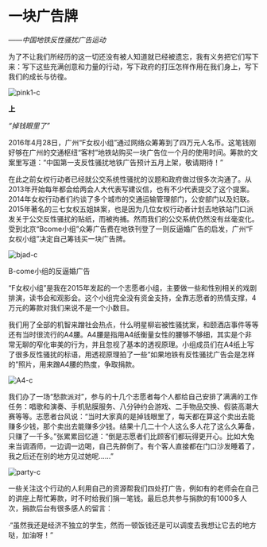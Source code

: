 # 一块广告牌
 *——中国地铁反性骚扰广告运动*

为了不让我们所经历的这一切还没有被人知道就已经被遗忘，我有义务把它们写下来：写下这些充满创意和力量的行动，写下政府的打压怎样作用在我们身上，写下我们的成长与彷徨。

![pink1-c](https://meilixiao.github.io/pics/1/pink1.JPG)

**上**

 *“掉钱眼里了”*

2016年4月28日，广州“F女权小组”通过网络众筹筹到了四万元人名币。这笔钱刚好够在广州的交通枢纽“客村”地铁站购买一块广告位一个月的使用时间。筹款的文案里写道：“中国第一支反性骚扰地铁广告预计五月上架，敬请期待！”

在此之前女权行动者已经就公交系统性骚扰的议题和政府做过很多次沟通了。从2013年开始每年都会给两会人大代表写建议信，也有不少代表提交了这个提案。2014年女权行动者们约谈了多个城市的交通运输管理部门，公安部门以及妇联。2015年著名的三七女权五姐妹案，也是因为几位女权行动者计划去地铁站门口派发关于公交反性骚扰的贴纸，而被拘捕。然而我们的公交系统仍然没有丝毫变化。受到北京“Bcome小组”众筹广告费在地铁刊登了一则反逼婚广告的启发，广州“F女权小组”决定自己筹钱买一块广告牌。

![bjad-c](https://meilixiao.github.io/pics/1/bjad.jpg)

</center> B-come小组的反逼婚广告

“F女权小组”是我在2015年发起的一个志愿者小组，主要做一些和性别相关的戏剧排演，读书会和观影会。这个小组完全没有资金支持，全靠志愿者的热情支撑，4万元的筹款对我们来说不是一个小数目。

我们用了全部的机智来蹭社会热点，什么明星柳岩被性骚扰案，和颐酒店事件等等还有当时很流行的A4腰。A4腰是指用A4纸衡量女性的腰够不够细，其实是个非常无聊的窄化审美的行为，并且忽视了基本的透视原理。小组成员们在A4纸上写了很多反性骚扰的标语，用透视原理拍了一些“如果地铁有反性骚扰广告会是怎样的”照片，用来蹭A4腰的热度，争取捐款。

![A4-c](https://meilixiao.github.io/pics/1/A4.png)

我们办了一场“愁款派对”，参与的十几个志愿者每个人都给自己安排了满满的工作任务：唱歌和演奏、手机贴膜服务、八分钟约会游戏、二手物品交换、假装高潮大赛等等。志愿者台风说：“当时大家真的是掉钱眼里了，每天都在算这个卖出去能赚多少钱，那个卖出去能赚多少钱。结果十几二十个人这么多人花了这么久筹备，只赚了一千多。”张累累回忆道：“倒是志愿者们比顾客们都玩得更开心。比如大兔来当调酒师，一边调一边喝，自己先醉倒了。有个客人直接都在门口沙发睡着了，我之后还在别的地方见过她呢……”

![party-c](https://meilixiao.github.io/pics/1/party.JPG)

一些关注这个行动的人利用自己的资源帮我们四处打广告，例如有的老师会在自己的讲座上帮忙筹款，时不时给我们捐一笔钱。最后总共参与捐款的有1000多人次，捐款后台有很多感人的留言：

·“虽然我还是经济不独立的学生，然而一顿饭钱还是可以调度去我想让它去的地方哒，加油呀！”
